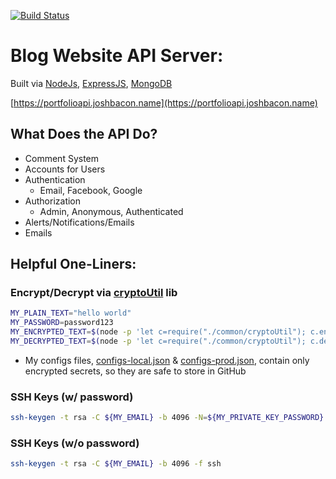 [![Build Status](https://travis-ci.org/jbacon/blog-api-server.svg?branch=master)](https://travis-ci.org/jbacon/blog-api-server)

# Blog Website API Server:

Built via [NodeJs](https://nodejs.org/en/), [ExpressJS](https://expressjs.com/), [MongoDB](https://www.mongodb.com/)

[https://portfolioapi.joshbacon.name](https://portfolioapi.joshbacon.name)

## What Does the API Do?
- Comment System
- Accounts for Users
- Authentication
	- Email, Facebook, Google
- Authorization
	- Admin, Anonymous, Authenticated
- Alerts/Notifications/Emails
- Emails

## Helpful One-Liners:

### Encrypt/Decrypt via [cryptoUtil](./common/cryptoUtil.js) lib
```bash
MY_PLAIN_TEXT="hello world"
MY_PASSWORD=password123
MY_ENCRYPTED_TEXT=$(node -p 'let c=require("./common/cryptoUtil"); c.encrypt("'${MY_PASSWORD}'","'${MY_PLAIN_TEXT}'");')
MY_DECRYPTED_TEXT=$(node -p 'let c=require("./common/cryptoUtil"); c.decrypt("'${MY_PASSWORD}'","'${MY_ENCRYPTED_SECRET}'");')
```
- My configs files, [configs-local.json]() & [configs-prod.json](), contain only encrypted secrets, so they are safe to store in GitHub

### SSH Keys (w/ password)
```bash
ssh-keygen -t rsa -C ${MY_EMAIL} -b 4096 -N=${MY_PRIVATE_KEY_PASSWORD} -f ssh
```

### SSH Keys (w/o password)
```bash
ssh-keygen -t rsa -C ${MY_EMAIL} -b 4096 -f ssh
```